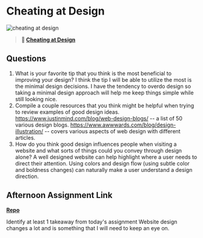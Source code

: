 # Cheating at Design

![cheating at design](https://bcw.blob.core.windows.net/public/img/courses/5247609446691139)

> **📖 [Cheating at Design](https://codeworksacademy.com/fs-student-guide/resources/wk1/04-Cheating-at-Design)**

## Questions

1. What is your favorite tip that you think is the most beneficial to improving your design?
  I think the tip I will be able to utilize the most is the minimal design decisions. I have the tendency to overdo design so taking a minimal design approach will help me keep things simple while still looking nice.
2. Compile a couple resources that you think might be helpful when trying to review examples of good design ideas.
  https://www.justinmind.com/blog/web-design-blogs/ -- a list of 50 various design blogs.
  https://www.awwwards.com/blog/design-illustration/ -- covers various aspects of web design with different articles.
3. How do you think good design influences people when visiting a website and what sorts of things could you convey through design alone?
 A well designed website can help highlight where a user needs to direct their attention.  Using colors and design flow (using subtle color and boldness changes) can naturally make a user understand a design direction.
## Afternoon Assignment Link

**[Repo](https://github.com/EricMGustafson/Grid-practice)**

Identify at least 1 takeaway from today's assignment
  Website design changes a lot and is something that I will need to keep an eye on.